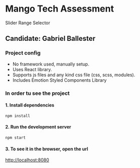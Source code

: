 # Mango Tech Assessment

Slider Range Selector

## Candidate: Gabriel Ballester

### Project config

- No framework used, manually setup.
- Uses React library.
- Supports js files and any kind css file (css, scss, modules).
- Includes Emotion Styled Components Library

### In order tu see the project

#### 1. Install dependencies

`npm install`

#### 2. Run the development server

`npm start`

#### 3. To see it in the browser, open the url

[http://localhost:8080](http://localhost:8080)
